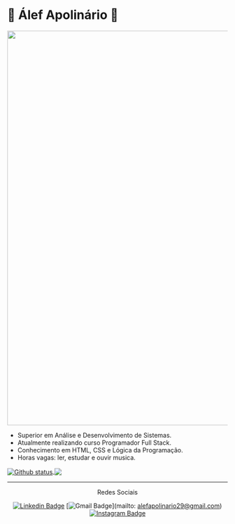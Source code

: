 <!DOCTYPE html>
<html>
 
 <head>
   
  <h1> <strong>🍙 Álef Apolinário 🍙</strong></h1>
 
 </head>
 
 <body>

  <img src="https://media.tenor.com/oC706nzchFQAAAAC/kiba-naruto.gif" width="900px"/>

 - Superior em Análise e Desenvolvimento de Sistemas.
 - Atualmente realizando curso Programador Full Stack.
 - Conhecimento em HTML, CSS e Lógica da Programação.
 - Horas vagas: ler, estudar e ouvir musica.

<a href="https://github.com/AlefCAp">
  <img align="center" src="https://github-readme-stats.vercel.app/api?username=AlefCAp&show_icons=true&theme=dark" alt="Github status" />
</a>
<a href="https://github.com/AlefCAp">
  <img align="center" src="https://github-readme-stats.vercel.app/api/top-langs/?username=AlefCAp&layout=compact&theme=dark" />
</a>
  
</body>

<foot>
 
<br>
<hr>
<p align="center"> <stronge>Redes Sociais</stronge> </p>

<div align="center">
 
[![Linkedin Badge](https://img.shields.io/badge/-Linkedin-6633cc?style=flat-square&logo=Linkedin&logoColor=white&color=black&link=https://www.linkedin.com/in/alefapolinario/)](https://www.linkedin.com/in/alefapolinario/)
[![Gmail Badge](https://img.shields.io/badge/-Gmail-c14438?style=flat-square&logo=Gmail&color=black&logoColor=white&link=mailto:https://mail.google.com/mail/u/0/#inbox)](mailto: alefapolinario29@gmail.com)
[![Instagram Badge](https://img.shields.io/badge/-Instagram-6633cc?style=flat-square&logo=Instagram&color=black&logoColor=white&link=https://www.instagram.com/_capolinario_/)](https://www.instagram.com/_capolinario_/)

</div>

</foot>

</html>
